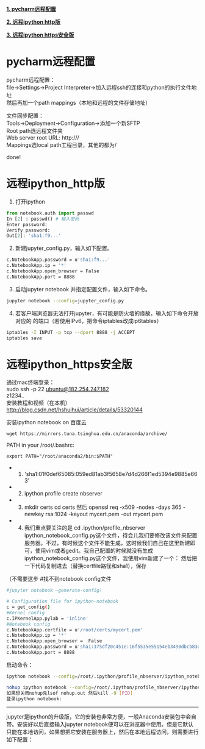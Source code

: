 [**1. pycharm远程配置**](#pycharm远程配置)

[**2. 远程ipython http版**](#远程ipython_http版)

[**3. 远程ipython https安全版**](#远程ipython_https安全版)

# pycharm远程配置

pycharm远程配置： <br>
file->Settings->Project Interpreter->加入远程ssh的连接和python的执行文件地址 <br>
然后再加一个path mappings（本地和远程的文件存储地址）

文件同步配置： <br>
Tools->Deployment->Configuration->添加一个新SFTP <br>
Root path选远程文件夹 <br>
Web server root URL: http:/// <br>
Mappings选local path工程目录，其他的都为/ <br>

done!

# 远程ipython_http版

1. 打开ipython
```python
from notebook.auth import passwd
In [2] : passwd() # 输入密码
Enter password:
Verify password:
Out[2]: 'sha1:f9...'
```

2. 新建jupyter_config.py，输入如下配置。
```bash
c.NotebookApp.password = u'sha1:f9...'
c.NotebookApp.ip = '*'
c.NotebookApp.open_browser = False
c.NotebookApp.port = 8888
```

3. 启动jupyter notebook 并指定配置文件，输入如下命令。
```bash
jupyter notebook --config=jupyter_config.py
```

4. 若客户端浏览器无法打开jupyter，有可能是防火墙的缘故，输入如下命令开放对应的
的端口（若使用IPv6，把命令iptables改成ip6tables）
```bash
iptables -I INPUT -p tcp --dport 8888 -j ACCEPT
iptables save
```

# 远程ipython_https安全版

通过mac终端登录： <br>
sudo ssh -p 22 ubuntu@182.254.247.182 <br>
z1234.. <br>
安装教程和视频（在本机） <br>
http://blog.csdn.net/hshuihui/article/details/53320144 <br>

安装ipython notebook on 百度云 <br>
```
wget https://mirrors.tuna.tsinghua.edu.cn/anaconda/archive/
```
PATH in your /root/.bashrc: 
```
export PATH="/root/anaconda2/bin:$PATH"
```
 - 1. 'sha1:01f0def65085:059ed81ab3f5658e7d4d266f1ed5394e9885e663'

 - 2. ipython profile create nbserver

 - 3. mkdir certs 
      cd certs 
      然后 openssl req -x509 -nodes -days 365 -newkey rsa:1024 -keyout mycert.pem -out mycert.pem

 - 4. 我们重点要关注的是 cd .ipython/profile_nbserver 
      ipython_notebook_config.py这个文件，待会儿我们要修改该文件来配置服务器。不过，有时候这个文件不能生成，这时候我们自己在这里新建即可，使用vim或者gedit。我自己配置的时候就没有生成ipython_notebook_config.py这个文件，我使用vim新建了一个： 
      然后把一下代码复制进去（替换certfile路径和sha1），保存

（不需要这步 #找不到notebook config文件 
```bash
#jupyter notebook —generate-config）
```
```bash
# Configuration file for ipython-notebook
c = get_config()
#Kernel config
c.IPKernelApp.pylab = 'inline'
#Notebook config
c.NotebookApp.certfile = u'/root/certs/mycert.pem'
c.NotebookApp.ip = '*'
c.NotebookApp.open_browser =  False
c.NotebookApp.password = u'sha1:375df20c451e:16f5535e55154eb3490dbcb83d8cb930ef3c3799'
c.NotebookApp.port = 8888
```
启动命令： <br>
```bash
ipython notebook --config=/root/.ipython/profile_nbserver/ipython_notebook_config.py
```
```bash
nohup ipython notebook --config=/root/.ipython/profile_nbserver/ipython_notebook_config.py 
如果想关闭nohup先lsof nohup.out 然后kill -9 [PID] 
登录ipython notebook:
```

---

jupyter是ipython的升级版，它的安装也非常方便，一般Anaconda安装包中会自带。安装好以后直接输入jupyter notebook便可以在浏览器中使用。但是它默认只能在本地访问，如果想把它安装在服务器上，然后在本地远程访问，则需要进行如下配置：